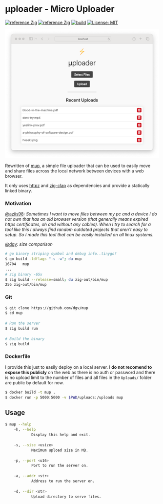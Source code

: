 # μploader - Micro Uploader
[![reference Zig](https://img.shields.io/badge/0.13.0-orange?style=flat&logo=zig&label=Zig&color=%23eba742)](https://github.com/dgv/mup/blob/main/build.zig.zon)
[![reference Zig](https://img.shields.io/badge/deps%20-2-orange?color=%23eba742)](https://github.com/dgv/mup/blob/main/build.zig.zon)
[![build](https://github.com/dgv/mup/actions/workflows/build.yml/badge.svg)](https://github.com/dgv/mup/actions/workflows/build.yml)
[![License: MIT](https://img.shields.io/badge/license-MIT-yellow.svg)](https://opensource.org/licenses/MIT)

![mup](https://github.com/dgv/mup/blob/main/mup.png)

Rewritten of [mup](https://github.com/aziis98), a simple file uploader that can be used to easily move and share files across the local network between devices with a web browser.

It only uses [httpz](https://github.com/karlseguin/http.zig) and [zig-clap](https://github.com/Hejsil/zig-clap) as dependencies and provide a statically linked binary.

### Motivation
[@aziis98](https://github.com/aziis98):
_Sometimes I want to move files between my pc and a device I do not own that has an old browser version (that generally means expired https certificates, oh and without any cables). When I try to search for a tool like this I always find random outdated projects that aren't easy to setup. So I made this tool that can be easily installed on all linux systems._

[@dgv](https://github.com/dgv):
_size comparison_
```bash
# go binary striping symbol and debug info..tinygo?
$ go build -ldflags "-s -w"; du mup
16704	mup
...
# zig binary -65x
$ zig build --release=small; du zig-out/bin/mup
256	zig-out/bin/mup
```


### Git

```bash
$ git clone https://github.com/dgv/mup
$ cd mup

# Run the server
$ zig build run

# Build the binary
$ zig build
```

### Dockerfile

I provide this just to easily deploy on a local server. I **do not recomend to expose this publicly** on the web as there is no auth or password and there is no upload limit to the number of files and all files in the `Uploads/` folder are public by default for now.

```bash shell
$ docker build -t mup .
$ docker run -p 5000:5000 -v $PWD/uploads:/uploads mup
```


## Usage

```bash
$ mup --help
    -h, --help
            Display this help and exit.

    -s, --size <usize>
            Maximum upload size in MB.

    -p, --port <u16>
            Port to run the server on.

    -a, --addr <str>
            Address to run the server on.

    -d, --dir <str>
            Upload directory to serve files.
```
